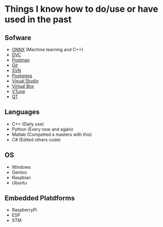 # Things I know how to do/use or have used in the past

## Sofware
- [ONNX](https://onnx.ai/) (Machine learning and C++)
- [DVC](https://dvc.org/)
- [Postman](https://www.postman.com/)
- [Git](https://git-scm.com/)
- [SVN](https://tortoisesvn.net/)
- [Postgress](https://www.postgresql.org/)
- [Visual Studio](https://visualstudio.microsoft.com/)
- [Virtual Box](https://www.virtualbox.org/)
- [VTune](https://www.intel.com/content/www/us/en/developer/tools/oneapi/vtune-profiler.html)
- [QT](https://www.qt.io/)

## Languages
- C++ (Daily use)
- Python (Every now and again)
- Matlab (Compelted a masters with this)
- C# (Edited others code)

## OS
- Windows
- Gentoo
- Raspbian
- Ubuntu

## Embedded Platdforms
- RaspberryPi
- ESP
- STM
